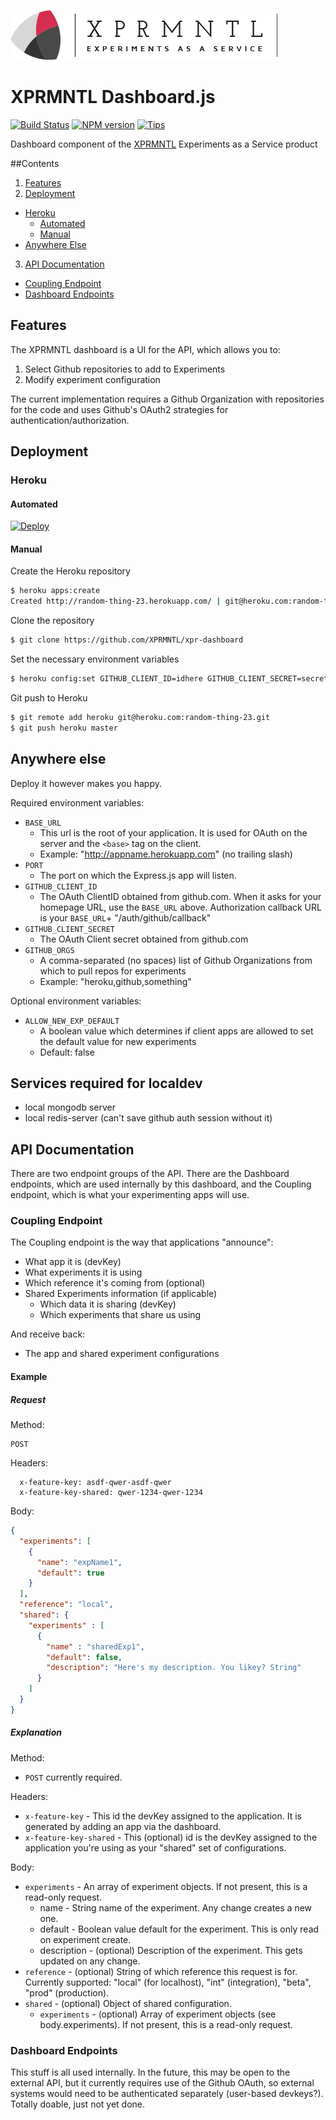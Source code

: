 [![XPRMNTL][logo-image]][logo-url]
# XPRMNTL Dashboard.js
[![Build Status][build-image]][build-url]
[![NPM version][npm-image]][npm-url]
[![Tips][gratipay-image]][gratipay-url]

Dashboard component of the [XPRMNTL](https://github.com/XPRMNTL/XPRMNTL.github.io) Experiments as a Service product

##Contents
1. [Features](#features)
2. [Deployment](#deployment)
  - [Heroku](#heroku)
    - [Automated](#automated)
    - [Manual](#manual)
  - [Anywhere Else](#anywhere-else)
3. [API Documentation](#api-documentation)
  - [Coupling Endpoint](#coupling-endpoint)
  - [Dashboard Endpoints](#dashboard-endpoints)

## Features
The XPRMNTL dashboard is a UI for the API, which allows you to:

1. Select Github repositories to add to Experiments
2. Modify experiment configuration

The current implementation requires a Github Organization with repositories for the code and uses Github's OAuth2 strategies for authentication/authorization.


## Deployment

### Heroku
#### Automated
[![Deploy](https://www.herokucdn.com/deploy/button.png)](https://heroku.com/deploy?template=https://github.com/XPRMNTL/xpr-dashboard/tree/master)
#### Manual
Create the Heroku repository

```sh
$ heroku apps:create
Created http://random-thing-23.herokuapp.com/ | git@heroku.com:random-thing-23.git
```


Clone the repository
```sh
$ git clone https://github.com/XPRMNTL/xpr-dashboard
```


Set the necessary environment variables
```sh
$ heroku config:set GITHUB_CLIENT_ID=idhere GITHUB_CLIENT_SECRET=secrethere GITHUB_ORGS=comma,separated,values BASE_URL=http://random-thing-23.herokuapp.com -a random-thing-23
```


Git push to Heroku
```sh
$ git remote add heroku git@heroku.com:random-thing-23.git
$ git push heroku master
```

## Anywhere else
Deploy it however makes you happy.

Required environment variables:

- `BASE_URL`
  - This url is the root of your application. It is used for OAuth on the server and the `<base>` tag on the client.
  - Example: "http://appname.herokuapp.com" (no trailing slash)
- `PORT`
  - The port on which the Express.js app will listen.
- `GITHUB_CLIENT_ID`
  - The OAuth ClientID obtained from github.com. When it asks for your homepage URL, use the `BASE_URL` above. Authorization callback URL is your `BASE_URL`+ "/auth/github/callback"
- `GITHUB_CLIENT_SECRET`
  - The OAuth Client secret obtained from github.com
- `GITHUB_ORGS`
  - A comma-separated (no spaces) list of Github Organizations from which to pull repos for experiments
  - Example: "heroku,github,something"

Optional environment variables:
- `ALLOW_NEW_EXP_DEFAULT`
  - A boolean value which determines if client apps are allowed to set the default value for new experiments
  - Default: false

## Services required for localdev
- local mongodb server
- local redis-server (can't save github auth session without it)

## API Documentation
There are two endpoint groups of the API. There are the Dashboard endpoints, which are used internally by this dashboard, and the Coupling endpoint, which is what your experimenting apps will use.


### Coupling Endpoint
The Coupling endpoint is the way that applications "announce":
  - What app it is (devKey)
  - What experiments it is using
  - Which reference it's coming from (optional)
  - Shared Experiments information (if applicable)
    - Which data it is sharing (devKey)
    - Which experiments that share us using

And receive back:
  - The app and shared experiment configurations

#### Example

##### Request

Method:
```
POST
```

Headers:
```
  x-feature-key: asdf-qwer-asdf-qwer
  x-feature-key-shared: qwer-1234-qwer-1234
```

Body:
```json
{
  "experiments": [
    {
      "name": "expName1",
      "default": true
    }
  ],
  "reference": "local",
  "shared": {
    "experiments" : [
      {
        "name" : "sharedExp1",
        "default": false,
        "description": "Here's my description. You likey? String"
      }
    ]
  }
}
```

##### Explanation

Method:
  - `POST` currently required.

Headers:
  - `x-feature-key` - This id the devKey assigned to the application. It is generated by adding an app via the dashboard.
  - `x-feature-key-shared` - This (optional) id is the devKey assigned to the application you're using as your "shared" set of configurations.

Body:
  - `experiments` - An array of experiment objects. If not present, this is a read-only request.
    - name - String name of the experiment. Any change creates a new one.
    - default - Boolean value default for the experiment. This is only read on experiment create.
    - description - (optional) Description of the experiment. This gets updated on any change.
  - `reference` - (optional) String of which reference this request is for. Currently supported: "local" (for localhost), "int" (integration), "beta", "prod" (production).
  - `shared` - (optional) Object of shared configuration.
    - `experiments` - (optional) Array of experiment objects (see body.experiments). If not present, this is a read-only request.



### Dashboard Endpoints
This stuff is all used internally. In the future, this may be open to the external API, but it currently requires use of the Github OAuth, so external systems would need to be authenticated separately (user-based devkeys?). Totally doable, just not yet done.

[logo-image]: https://raw.githubusercontent.com/XPRMNTL/XPRMNTL.github.io/master/images/ghLogo.png
[logo-url]: https://github.com/XPRMNTL/XPRMNTL.github.io
[build-image]: https://travis-ci.org/XPRMNTL/xpr-dashboard.svg?branch=master
[build-url]: https://travis-ci.org/XPRMNTL/xpr-dashboard
[npm-image]: https://img.shields.io/npm/v/xpr-dashboard.svg
[npm-url]: https://www.npmjs.org/package/xpr-dashboard
[gratipay-image]: https://img.shields.io/gratipay/dncrews.svg
[gratipay-url]: https://www.gratipay.com/dncrews/
